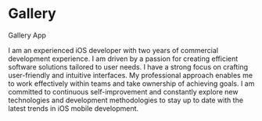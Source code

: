 # Gallery
Gallery App

I am an experienced iOS developer with two years of
commercial development experience. I am driven by a passion
for creating efficient software solutions tailored to user needs. I
have a strong focus on crafting user-friendly and intuitive
interfaces. My professional approach enables me to work
effectively within teams and take ownership of achieving goals. I
am committed to continuous self-improvement and constantly
explore new technologies and development methodologies to
stay up to date with the latest trends in iOS mobile development.
